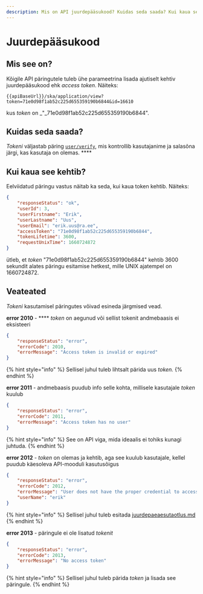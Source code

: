 ```yaml
---
description: Mis on API juurdepääsukood? Kuidas seda saada? Kui kaua see kehtib?
---
```


# Juurdepääsukood

## Mis see on?

Kõigile API päringutele tuleb ühe parameetrina lisada ajutiselt kehtiv juurdepääsukood ehk _access token_. Näiteks:

```
{{apiBaseUrl}}/ska/application/view?token=71e0d98f1ab52c225d655359190b6844&id=16610
```

kus _token_ on _"_71e0d98f1ab52c225d655359190b6844".

## Kuidas seda saada?

_Tokeni_ väljastab päring [`user/verify`](ueldised-paeringud/kasutaja.md), mis kontrollib kasutajanime ja salasõna järgi, kas kasutaja on olemas. ****&#x20;

## Kui kaua see kehtib?

Eelviidatud päringu vastus näitab ka seda, kui kaua token kehtib. Näiteks:

```json
{
    "responseStatus": "ok",
    "userId": 3,
    "userFirstname": "Erik",
    "userLastname": "Uus",
    "userEmail": "erik.uus@ra.ee",
    "accessToken": "71e0d98f1ab52c225d655359190b6844",
    "tokenLifetime": 3600,
    "requestUnixTime": 1660724872
}
```

ütleb, et _token_ "71e0d98f1ab52c225d655359190b6844" kehtib 3600 sekundit alates päringu esitamise hetkest, mille UNIX ajatempel on 1660724872.

## **Veateated**&#x20;

_Tokeni_ kasutamisel päringutes võivad esineda järgmised vead.

**error 2010** - **** _token_ on aegunud või sellist tokenit andmebaasis ei eksisteeri

```json
{
    "responseStatus": "error",
    "errorCode": 2010,
    "errorMessage": "Access token is invalid or expired"
}
```

{% hint style="info" %}
Sellisel juhul tuleb lihtsalt pärida uus _token._
{% endhint %}

**error 2011** - andmebaasis puudub info selle kohta, millisele kasutajale _token_ kuulub

```json
{
    "responseStatus": "error",
    "errorCode": 2011,
    "errorMessage": "Access token has no user"
}
```

{% hint style="info" %}
See on API viga, mida ideaalis ei tohiks kunagi juhtuda.
{% endhint %}

**error 2012** - _token_ on olemas ja kehtib, aga see kuulub kasutajale, kellel puudub käesoleva API-mooduli kasutusõigus

```json
{
    "responseStatus": "error",
    "errorCode": 2012,
    "errorMessage": "User does not have the proper credential to access this action",
    "userName": "erik"
}
```

{% hint style="info" %}
Sellisel juhul tuleb esitada [juurdepaeaesutaotlus.md](juurdepaeaesutaotlus.md "mention")
{% endhint %}

**error 2013** - päringule ei ole lisatud _tokenit_

```json
{
    "responseStatus": "error",
    "errorCode": 2013,
    "errorMessage": "No access token"
}
```

{% hint style="info" %}
Sellisel juhul tuleb pärida _token_ ja lisada see päringule.
{% endhint %}
